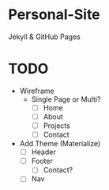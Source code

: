 # Personal-Site

Jekyll & GitHub Pages

# TODO

- Wireframe
  - Single Page or Multi?
    - [ ] Home
    - [ ] About
    - [ ] Projects
    - [ ] Contact
    
- Add Theme (Materialize)
  - [ ] Header
  - [ ] Footer
    - [ ] Contact?
  - [ ] Nav
